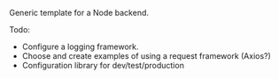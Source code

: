 Generic template for a Node backend.

Todo:
- Configure a logging framework.
- Choose and create examples of using a request framework (Axios?)
- Configuration library for dev/test/production